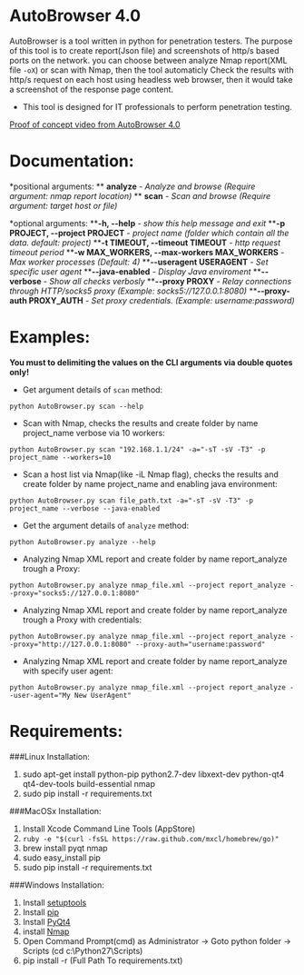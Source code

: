 AutoBrowser 4.0
===============
AutoBrowser is a tool written in python for penetration testers.
The purpose of this tool is to create report(Json file) and screenshots of http/s based ports on the network.
you can choose between analyze Nmap report(XML file `-oX`) or scan with Nmap,
then the tool automaticly Check the results with http/s request on each host using headless web browser,
then it would take a screenshot of the response page content.
* This tool is designed for IT professionals to perform penetration testing.

[Proof of concept video from AutoBrowser 4.0](https://youtu.be/wYLr9QavBKQ)


Documentation:
==============
*positional arguments:
** **analyze** - _Analyze and browse (Require argument: nmap report location)_
** **scan** - _Scan and browse (Require argument: target host or file)_


*optional arguments:
****-h, --help** - _show this help message and exit_
****-p PROJECT, --project PROJECT** - _project name (folder which contain all the data. default: project)_
****-t TIMEOUT, --timeout TIMEOUT** - _http request timeout period_
****-w MAX_WORKERS, --max-workers MAX_WORKERS** - _Max worker processes (Default: 4)_
****--useragent USERAGENT** - _Set specific user agent_
****--java-enabled** - _Display Java enviroment_
****--verbose** - _Show all checks verbosly_
****--proxy PROXY** - _Relay connections through HTTP/socks5 proxy (Example: socks5://127.0.0.1:8080)_
****--proxy-auth PROXY_AUTH** - _Set proxy credentials. (Example: username:password)_

Examples:
===============
**You must to delimiting the values on the CLI arguments via double quotes only!**
* Get argument details of `scan` method:

`python AutoBrowser.py scan --help`


* Scan with Nmap, checks the results and create folder by name project_name verbose via 10 workers:

`python AutoBrowser.py scan "192.168.1.1/24" -a="-sT -sV -T3" -p project_name --workers=10` 


* Scan a host list via Nmap(like -iL Nmap flag), checks the results and create folder by name project_name and enabling java environment:

`python AutoBrowser.py scan file_path.txt -a="-sT -sV -T3" -p project_name --verbose --java-enabled`


* Get the argument details of `analyze` method:

`python AutoBrowser.py analyze --help`


* Analyzing Nmap XML report and create folder by name report_analyze trough a Proxy:

`python AutoBrowser.py analyze nmap_file.xml --project report_analyze --proxy="socks5://127.0.0.1:8080"`


* Analyzing Nmap XML report and create folder by name report_analyze trough a Proxy with credentials:

`python AutoBrowser.py analyze nmap_file.xml --project report_analyze --proxy="http://127.0.0.1:8080" --proxy-auth="username:password"`


* Analyzing Nmap XML report and create folder by name report_analyze with specify user agent:

`python AutoBrowser.py analyze nmap_file.xml --project report_analyze --user-agent="My New UserAgent"`


Requirements:
===============
###Linux Installation:
1. sudo apt-get install python-pip python2.7-dev libxext-dev python-qt4 qt4-dev-tools build-essential nmap
2. sudo pip install -r requirements.txt

###MacOSx Installation:
1. Install Xcode Command Line Tools (AppStore)
2. `ruby -e "$(curl -fsSL https://raw.github.com/mxcl/homebrew/go)"`
3. brew install pyqt nmap
4. sudo easy_install pip
5. sudo pip install -r requirements.txt

###Windows Installation:
1. Install [setuptools](http://www.lfd.uci.edu/~gohlke/pythonlibs/#setuptools)
2. Install [pip](http://www.lfd.uci.edu/~gohlke/pythonlibs/#pip)
3. Install [PyQt4](http://www.lfd.uci.edu/~gohlke/pythonlibs/#pyqt)
4. install [Nmap](http://nmap.org/download.html)
4. Open Command Prompt(cmd) as Administrator -> Goto python folder -> Scripts (cd c:\Python27\Scripts)
5. pip install -r (Full Path To requirements.txt)
